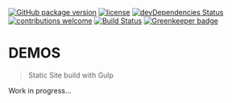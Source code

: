 [![GitHub package version](https://img.shields.io/github/package-json/v/adorade/demos.svg?logo=github&style=flat-square)](https://github.com/adorade/demos/blob/master/package.json)
[![license](https://img.shields.io/github/license/adorade/demos.svg?longCache=true&style=flat-square)](https://mit-license.org)
[![devDependencies Status](https://img.shields.io/david/dev/adorade/demos.svg?longCache=true&style=flat-square)](https://david-dm.org/adorade/demos?type=dev)
[![contributions welcome](https://img.shields.io/badge/contributions-welcome-brightgreen.svg?style=flat-square)](https://github.com/adorade/demos/issues)
[![Build Status](https://img.shields.io/travis/adorade/demos/master.svg?logo=travis&style=flat-square)](https://travis-ci.org/adorade/demos)
[![Greenkeeper badge](https://badges.greenkeeper.io/adorade/demos.svg?style=flat-square)](https://greenkeeper.io/)

# DEMOS

> Static Site build with Gulp

Work in progress...

